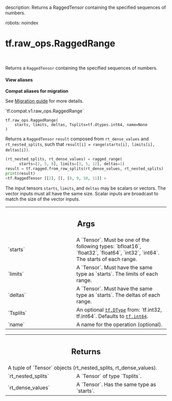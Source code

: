 description: Returns a RaggedTensor containing the specified sequences of numbers.

robots: noindex

# tf.raw_ops.RaggedRange

<!-- Insert buttons and diff -->

<table class="tfo-notebook-buttons tfo-api nocontent" align="left">

</table>



Returns a `RaggedTensor` containing the specified sequences of numbers.

<section class="expandable">
  <h4 class="showalways">View aliases</h4>
  <p>
<b>Compat aliases for migration</b>
<p>See
<a href="https://www.tensorflow.org/guide/migrate">Migration guide</a> for
more details.</p>
<p>`tf.compat.v1.raw_ops.RaggedRange`</p>
</p>
</section>

<pre class="devsite-click-to-copy prettyprint lang-py tfo-signature-link">
<code>tf.raw_ops.RaggedRange(
    starts, limits, deltas, Tsplits=tf.dtypes.int64, name=None
)
</code></pre>



<!-- Placeholder for "Used in" -->


Returns a `RaggedTensor` `result` composed from `rt_dense_values` and
`rt_nested_splits`, such that
`result[i] = range(starts[i], limits[i], deltas[i])`.

```python
(rt_nested_splits, rt_dense_values) = ragged_range(
      starts=[2, 5, 8], limits=[3, 5, 12], deltas=1)
result = tf.ragged.from_row_splits(rt_dense_values, rt_nested_splits)
print(result)
<tf.RaggedTensor [[2], [], [8, 9, 10, 11]] >
```

The input tensors `starts`, `limits`, and `deltas` may be scalars or vectors.
The vector inputs must all have the same size.  Scalar inputs are broadcast
to match the size of the vector inputs.

<!-- Tabular view -->
 <table class="responsive fixed orange">
<colgroup><col width="214px"><col></colgroup>
<tr><th colspan="2"><h2 class="add-link">Args</h2></th></tr>

<tr>
<td>
`starts`
</td>
<td>
A `Tensor`. Must be one of the following types: `bfloat16`, `float32`, `float64`, `int32`, `int64`.
The starts of each range.
</td>
</tr><tr>
<td>
`limits`
</td>
<td>
A `Tensor`. Must have the same type as `starts`.
The limits of each range.
</td>
</tr><tr>
<td>
`deltas`
</td>
<td>
A `Tensor`. Must have the same type as `starts`.
The deltas of each range.
</td>
</tr><tr>
<td>
`Tsplits`
</td>
<td>
An optional <a href="../../tf/dtypes/DType.md"><code>tf.DType</code></a> from: `tf.int32, tf.int64`. Defaults to <a href="../../tf.md#int64"><code>tf.int64</code></a>.
</td>
</tr><tr>
<td>
`name`
</td>
<td>
A name for the operation (optional).
</td>
</tr>
</table>



<!-- Tabular view -->
 <table class="responsive fixed orange">
<colgroup><col width="214px"><col></colgroup>
<tr><th colspan="2"><h2 class="add-link">Returns</h2></th></tr>
<tr class="alt">
<td colspan="2">
A tuple of `Tensor` objects (rt_nested_splits, rt_dense_values).
</td>
</tr>
<tr>
<td>
`rt_nested_splits`
</td>
<td>
A `Tensor` of type `Tsplits`.
</td>
</tr><tr>
<td>
`rt_dense_values`
</td>
<td>
A `Tensor`. Has the same type as `starts`.
</td>
</tr>
</table>


